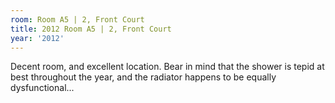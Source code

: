 ```yaml
---
room: Room A5 | 2, Front Court
title: 2012 Room A5 | 2, Front Court
year: '2012'
---
```


Decent room, and excellent location. Bear in mind that the shower is tepid at best throughout the year, and the radiator happens to be equally dysfunctional...